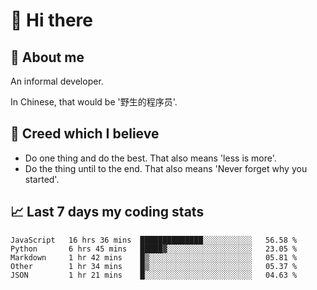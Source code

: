 # 👋 Hi there

## :speech_balloon: About me

An informal developer.

In Chinese, that would be '野生的程序员'.

## :see_no_evil: Creed which I believe

- Do one thing and do the best. That also means 'less is more'.
- Do the thing until to the end. That also means 'Never forget why you started'.

## :chart_with_upwards_trend: Last 7 days my coding stats

<!--START_SECTION:waka-->
```text
JavaScript   16 hrs 36 mins  ██████████████░░░░░░░░░░░   56.58 % 
Python       6 hrs 45 mins   █████▓░░░░░░░░░░░░░░░░░░░   23.05 % 
Markdown     1 hr 42 mins    █▒░░░░░░░░░░░░░░░░░░░░░░░   05.81 % 
Other        1 hr 34 mins    █▒░░░░░░░░░░░░░░░░░░░░░░░   05.37 % 
JSON         1 hr 21 mins    █░░░░░░░░░░░░░░░░░░░░░░░░   04.63 % 
```
<!--END_SECTION:waka-->
